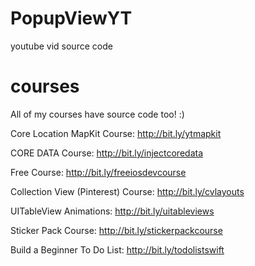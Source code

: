 # PopupViewYT
youtube vid source code

# courses
All of my courses have source code too! :)

Core Location MapKit Course: http://bit.ly/ytmapkit

CORE DATA Course: http://bit.ly/injectcoredata

Free Course: http://bit.ly/freeiosdevcourse

Collection View (Pinterest) Course: http://bit.ly/cvlayouts

UITableView Animations: http://bit.ly/uitableviews

Sticker Pack Course: http://bit.ly/stickerpackcourse

Build a Beginner To Do List: http://bit.ly/todolistswift

